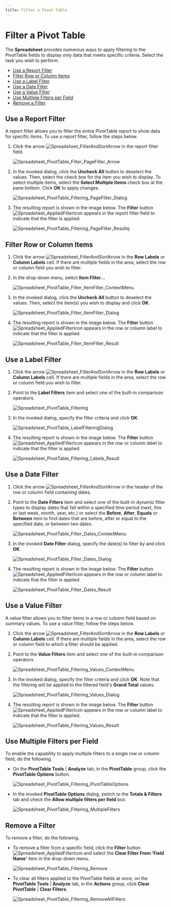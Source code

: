 ```yaml
---
title: Filter a Pivot Table
---
```

# Filter a Pivot Table
The **Spreadsheet** provides numerous ways to apply filtering to the PivotTable fields to display only data that meets specific criteria. Select the task you wish to perform.
* [Use a Report Filter](#page)
* [Filter Row or Column Items](#item)
* [Use a Label Filter](#labels)
* [Use a Date Filter](#date)
* [Use a Value Filter](#values)
* [Use Multiple Filters per Field](#multiple)
* [Remove a Filter](#remove)

<a name="page"/>

## Use a Report Filter
A report filter allows you to filter the entire PivotTable report to show data for specific items. To use a report filter, follow the steps below.
1. Click the arrow ![Spreadsheet_FilterAndSortArrow](../../../images/Img25500.png) in the report filter field.
	
	![Spreadsheet_PivotTable_Filter_PageFilter_Arrow](../../../images/Img126632.png)
2. In the invoked dialog, click the **Uncheck All** button to deselect the values. Then, select the check box for the item you wish to display. To select multiple items, select the **Select Multiple Items** check box at the pane bottom. Click **OK** to apply changes.
	
	![Spreadsheet_PivotTable_Filtering_PageFilter_Dialog](../../../images/Img126633.png)
3. The resulting report is shown in the image below. The **Filter** button ![Spreadsheet_AppliedFilterIcon](../../../images/Img25636.png) appears in the report filter field to indicate that the filter is applied. 
	
	![Spreadsheet_PivotTable_Filtering_PageFilter_Resultq](../../../images/Img126634.png)

<a name="item"/>

## Filter Row or Column Items
1. Click the arrow ![Spreadsheet_FilterAndSortArrow](../../../images/Img25500.png) in the **Row Labels** or **Column Labels** cell. If there are multiple fields in the area, select the row or column field you wish to filter.
2. In the drop-down menu, select **Item Filter...**
	
	![Spreadsheet_PivotTable_Filter_ItemFilter_ContextMenu](../../../images/Img126635.png)
3. In the invoked dialog, click the **Uncheck All** button to deselect the values. Then, select the item(s) you wish to display and click **OK**. 
	
	![Spreadsheet_PivotTable_Filter_ItemFilter_Dialog](../../../images/Img126636.png)
4. The resulting report is shown in the image below. The **Filter** button ![Spreadsheet_AppliedFilterIcon](../../../images/Img25636.png) appears in the row or column label to indicate that the filter is applied. 
	
	![Spreadsheet_PivotTable_Filter_ItemFilter_Result](../../../images/Img126637.png)

<a name="labels"/>

## Use a Label Filter
1. Click the arrow ![Spreadsheet_FilterAndSortArrow](../../../images/Img25500.png) in the **Row Labels** or **Column Labels** cell. If there are multiple fields in the area, select the row or column field you wish to filter.
2. Point to the **Label Filters** item and select one of the built-in comparison operators. 
	
	![Spreadsheet_PivotTable_Filtering](../../../images/Img126446.png)
3. In the invoked dialog, specify the filter criteria and click **OK**. 
	
	![Spreadsheet_PivotTable_LabelFilteringDialog](../../../images/Img126447.png)
4. The resulting report is shown in the image below. The **Filter** button ![Spreadsheet_AppliedFilterIcon](../../../images/Img25636.png) appears in the row or column label to indicate that the filter is applied.
	
	![Spreadsheet_PivotTable_Filtering_Labels_Result](../../../images/Img126469.png)

<a name="date"/>

## Use a Date Filter
1. Click the arrow ![Spreadsheet_FilterAndSortArrow](../../../images/Img25500.png) in the header of the row or column field containing dates.
2. Point to the **Date Filters** item and select one of the built-in dynamic filter types to display dates that fall within a specified time period (next, this or last week, month, year, etc.) or select the **Before**, **After**, **Equals** or **Between** item to find dates that are before, after or equal to the specified date, or between two dates. 
	
	![Spreadsheet_PivotTable_Filter_Dates_ContextMenu](../../../images/Img126638.png)
3. In the invoked **Date Filter** dialog, specify the date(s) to filter by and click **OK**.
	
	![Spreadsheet_PivotTable_Filter_Dates_Dialog](../../../images/Img126639.png)
4. The resulting report is shown in the image below. The **Filter** button ![Spreadsheet_AppliedFilterIcon](../../../images/Img25636.png) appears in the row or column label to indicate that the filter is applied.
	
	![Spreadsheet_PivotTable_Filter_Dates_Result](../../../images/Img126640.png)

<a name="values"/>

## Use a Value Filter
A value filter allows you to filter items in a row or column field based on summary values. To use a value filter, follow the steps below.
1. Click the arrow ![Spreadsheet_FilterAndSortArrow](../../../images/Img25500.png) in the **Row Labels** or **Column Labels** cell. If there are multiple fields in the area, select the row or column field to which a filter should be applied.
2. Point to the **Value Filters** item and select one of the built-in comparison operators. 
	
	![Spreadsheet_PivotTable_Filtering_Values_ContextMenu](../../../images/Img126467.png)
3. In the invoked dialog, specify the filter criteria and click **OK**. Note that the filtering will be applied to the filtered field's **Grand Total** values. 
	
	![Spreadsheet_PivotTable_Filtering_Values_Dialog](../../../images/Img126468.png)
4. The resulting report is shown in the image below. The **Filter** button ![Spreadsheet_AppliedFilterIcon](../../../images/Img25636.png) appears in the row or column label to indicate that the filter is applied. 
	
	![Spreadsheet_PivotTable_Filtering_Values_Result](../../../images/Img126470.png)

<a name="multiple"/>

## Use Multiple Filters per Field
To enable the capability to apply multiple filters to a single row or column field, do the following.
* On the **PivotTable Tools** | **Analyze** tab, in the **PivotTable** group, click the **PivotTable Options** button.
	
	![Spreadsheet_PivotTable_Filtering_PivotTableOptions](../../../images/Img126775.png)
* In the invoked **PivotTable Options** dialog, switch to the **Totals &#38; Filters** tab and check the **Allow multiple filters per field** box.
	
	![Spreadsheet_PivotTable_Filtering_MultipleFilters](../../../images/Img126774.png)

<a name="remove"/>

## Remove a Filter
To remove a filter, do the following.
* To remove a filter from a specific field, click the **Filter** button ![Spreadsheet_AppliedFilterIcon](../../../images/Img25636.png) and select the **Clear Filter From 'Field Name'**  item in the drop-down menu. 
	
	![Spreadsheet_PivotTable_Filtering_Remove](../../../images/Img126448.png)
* To clear all filters applied to the PivotTable fields at once, on the **PivotTable Tools** | **Analyze** tab, in the **Actions** group, click **Clear PivotTable** | **Clear Filters**. 
	
	![Spreadsheet_PivotTable_Filtering_RemoveAllFilters](../../../images/Img126772.png)